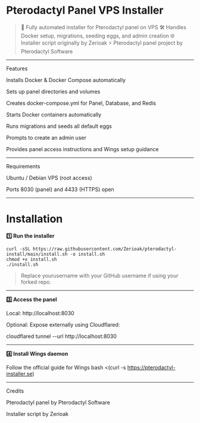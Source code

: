 # Pterodactyl Panel VPS Installer

> 🚀 Fully automated installer for Pterodactyl panel on VPS
🛠️ Handles Docker setup, migrations, seeding eggs, and admin creation
🌐 Installer script originally by Zerioak
⚡ Pterodactyl panel project by Pterodactyl Software




---

Features

Installs Docker & Docker Compose automatically

Sets up panel directories and volumes

Creates docker-compose.yml for Panel, Database, and Redis

Starts Docker containers automatically

Runs migrations and seeds all default eggs

Prompts to create an admin user

Provides panel access instructions and Wings setup guidance



---

Requirements

Ubuntu / Debian VPS (root access)

Ports 8030 (panel) and 4433 (HTTPS) open



---

# Installation

**1️⃣ Run the installer**

```
curl -sSL https://raw.githubusercontent.com/Zerioak/pterodactyl-install/main/install.sh -o install.sh
chmod +x install.sh
./install.sh
```

> Replace yourusername with your GitHub username if using your forked repo.


---

**3️⃣ Access the panel**

Local: http://localhost:8030

Optional: Expose externally using Cloudflared:


cloudflared tunnel --url http://localhost:8030


---

**4️⃣ Install Wings daemon**

Follow the official guide for Wings 
bash <(curl -s https://pterodactyl-installer.se)



---

Credits

Pterodactyl panel by Pterodactyl Software

Installer script by Zerioak

